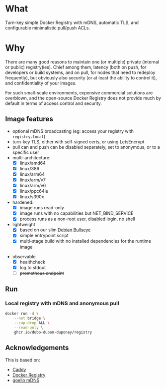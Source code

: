# What

Turn-key simple Docker Registry with mDNS, automatic TLS, and configurable minimalistic pull/push ACLs.

# Why

There are many good reasons to maintain one (or multiple) private (internal or public) registry(ies).
Chief among them, latency (both on push, for developers or build systems, and on pull, for nodes that need to redeploy frequently),
but obviously also security (or at least the ability to control it), and confidentiality of your images.

For such small-scale environments, expensive commercial solutions are overblown, and the 
open-source Docker Registry does not provide much by default in terms of access control and security.

## Image features

 * optional mDNS broadcasting (eg: access your registry with `registry.local`)
 * turn-key TLS, either with self-signed certs, or using LetsEncrypt
 * pull can and push can be disabled separately, set to anonymous, or to a specific user
 * multi-architecture:
   * [x] linux/amd64
   * [x] linux/386
   * [x] linux/arm64
   * [x] linux/arm/v7
   * [x] linux/arm/v6
   * [x] linux/ppc64le
   * [x] linux/s390x
 * hardened:
    * [x] image runs read-only
    * [x] image runs with no capabilities but NET_BIND_SERVICE
    * [x] process runs as a non-root user, disabled login, no shell
 * lightweight
    * [x] based on our slim [Debian Bullseye](https://github.com/dubo-dubon-duponey/docker-debian)
    * [x] simple entrypoint script
    * [x] multi-stage build with no installed dependencies for the runtime image
<!--      (libnss3-tools which is required to manipulate certificates) -->
 * observable
    * [x] healthcheck
    * [x] log to stdout
    * [ ] ~~prometheus endpoint~~

## Run

### Local registry with mDNS and anonymous pull

```bash
docker run -d \
    --net bridge \
    --cap-drop ALL \
    --read-only \
    ghcr.io/dubo-dubon-duponey/registry
```

## Acknowledgements

This is based on:
* [Caddy](https://github.com/caddyserver/caddy)
* [Docker Registry](https://github.com/docker/distribution)
* [goello mDNS](https://github.com/dubo-dubon-duponey/goello)

<!--
## Moar?

See [DEVELOP.md](DEVELOP.md)

## Mode: internal

Trust the cert on mac:


```
# TL;DR

## Linux

# Unclear if Debian 10 is the same or not
sudo mkdir -p /etc/docker/certs.d/registry.local:4443
openssl s_client -showcerts -servername registry.local -connect registry.local:4443 </dev/null 2>/dev/null | awk '/BEGIN/,/END/{ if(/BEGIN/){a++}; print}' | sudo tee /etc/docker/certs.d/registry.local:4443/ca.crt
# XXX note that debian 9 requires explicit:
# sudo apt-get install avahi-daemon avahi-discover libnss-mdns

## macOS
openssl s_client -showcerts -servername registry.local -connect registry.local:4443 </dev/null 2>/dev/null | awk '/BEGIN/,/END/{ if(/BEGIN/){a++}; print}' > registry.local.ca.crt
security add-trusted-cert -d -r trustRoot -k ~/Library/Keychains/login.keychain registry.local.ca.crt
# Then restart docker
# [snip]


# Alternatively, you can retrieve the CA from the container if you are on the same host and have access to the container:
docker exec -ti registry cat /certs/pki/authorities/local/root.crt > myca.crt

```

# Caveats

 * pull and push authenticated with different credentials is bonkers right now
 * actually, forget about the openssl shit, need the ROOT CA, not the intermediate...
    -> add a route for the root ca.crt
    /root-ca.crt

-->
